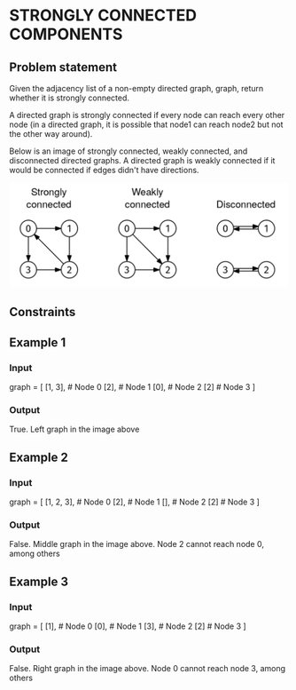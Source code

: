 # STRONGLY CONNECTED COMPONENTS

## Problem statement

Given the adjacency list of a non-empty directed graph, graph, return whether it is strongly connected.

A directed graph is strongly connected if every node can reach every other node (in a directed graph, it is possible
that node1 can reach node2 but not the other way around).

Below is an image of strongly connected, weakly connected, and disconnected directed graphs. A directed graph is weakly
connected if it would be connected if edges didn't have directions.

![strongly-connected-graph](strongly-connected-graph.png)

## Constraints

## Example 1

### Input

graph = [
[1, 3], # Node 0
[2],    # Node 1
[0],    # Node 2
[2]     # Node 3
]

### Output

True.
Left graph in the image above

## Example 2

### Input

graph = [
[1, 2, 3],  # Node 0
[2],        # Node 1
[],         # Node 2
[2]         # Node 3
]

### Output

False.
Middle graph in the image above. Node 2 cannot reach node 0, among others

## Example 3

### Input

graph = [
[1],        # Node 0
[0],        # Node 1
[3],        # Node 2
[2]         # Node 3
]

### Output

False.
Right graph in the image above. Node 0 cannot reach node 3, among others